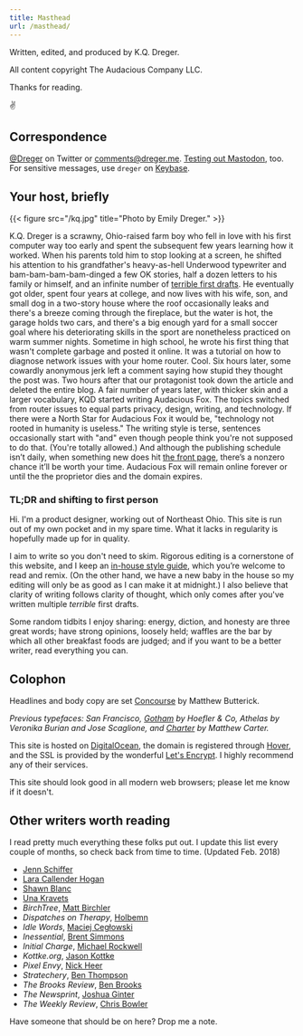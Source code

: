 ```yaml
---
title: Masthead
url: /masthead/
---
```


Written, edited, and produced by K.Q. Dreger. 

All content copyright The Audacious Company LLC. 

Thanks for reading. 

✌️


## Correspondence

[@Dreger](https://twitter.com/dreger) on Twitter or <comments@dreger.me>. [Testing out Mastodon](https://mastodon.social/@dreger), too. For sensitive messages, use `dreger` on [Keybase][].

[keybase]: https://keybase.io/dreger 


## Your host, briefly

{{< figure src="/kq.jpg" title="Photo by Emily Dreger." >}}

K.Q. Dreger is a scrawny, Ohio-raised farm boy who fell in love with his first computer way too early and spent the subsequent few years learning how it worked. When his parents told him to stop looking at a screen, he shifted his attention to his grandfather's heavy-as-hell Underwood typewriter and bam-bam-bam-bam-dinged a few OK stories, half a dozen letters to his family or himself, and an infinite number of [terrible first drafts](https://www.brainpickings.org/2013/11/22/bird-by-bird-anne-lamott/). He eventually got older, spent four years at college, and now lives with his wife, son, and small dog in a two-story house where the roof occasionally leaks and there's a breeze coming through the fireplace, but the water is hot, the garage holds two cars, and there's a big enough yard for a small soccer goal where his deteriorating skills in the sport are nonetheless practiced on warm summer nights. Sometime in high school, he wrote his first thing that wasn't complete garbage and posted it online. It was a tutorial on how to diagnose network issues with your home router. Cool. Six hours later, some cowardly anonymous jerk left a comment saying how stupid they thought the post was. Two hours after that our protagonist took down the article and deleted the entire blog. A fair number of years later, with thicker skin and a larger vocabulary, KQD started writing Audacious Fox. The topics switched from router issues to equal parts privacy, design, writing, and technology. If there were a North Star for Audacious Fox it would be, "technology not rooted in humanity is useless." The writing style is terse, sentences occasionally start with "and" even though people think you're not supposed to do that. (You're totally allowed.) And although the publishing schedule isn’t daily, when something new does hit [the front page](/), there’s a nonzero chance it’ll be worth your time. Audacious Fox will remain online forever or until the the proprietor dies and the domain expires. 

### TL;DR and shifting to first person 

Hi. I'm a product designer, working out of Northeast Ohio. This site is run out of my own pocket and in my spare time. What it lacks in regularity is hopefully made up for in quality. 

I aim to write so you don't need to skim. Rigorous editing is a cornerstone of this website, and I keep an [in-house style guide](/projects/style-guide), which you’re welcome to read and remix. (On the other hand, we have a new baby in the house so my editing will only be as good as I can make it at midnight.) I also believe that clarity of writing follows clarity of thought, which only comes after you've written multiple *terrible* first drafts. 

Some random tidbits I enjoy sharing: energy, diction, and honesty are three great words; have strong opinions, loosely held; waffles are the bar by which all other breakfast foods are judged; and if you want to be a better writer, read everything you can. 


## Colophon

Headlines and body copy are set [Concourse](http://practicaltypography.com/concourse.html) by Matthew Butterick.

*Previous typefaces: San Francisco, [Gotham](https://www.typography.com/fonts/gotham/overview/) by Hoefler &amp; Co, Athelas by Veronika Burian and Jose Scaglione, and [Charter](http://practicaltypography.com/charter.html) by Matthew Carter.*

This site is hosted on [DigitalOcean](https://www.digitalocean.com), the domain is registered through [Hover](http://hover.com), and the SSL is provided by the wonderful [Let's Encrypt](https://letsencrypt.org/). I highly recommend any of their services. 

This site should look good in all modern web browsers; please let me know if it doesn't. 

## Other writers worth reading 

I read pretty much everything these folks put out. I update this list every couple of months, so check back from time to time. (Updated Feb. 2018)

- [Jenn Schiffer](https://medium.com/@jennschiffer)
- [Lara Callender Hogan](http://larahogan.me/blog/)
- [Shawn Blanc](https://shawnblanc.net)
- [Una Kravets](https://una.im/archive/#💁)
- _BirchTree_, [Matt Birchler](https://birchtree.me)
- _Dispatches on Therapy_, [Holbemn](http://holbemn.xyz)
- _Idle Words_, [Maciej Cegłowski](http://idlewords.com)
- _Inessential_, [Brent Simmons](http://inessential.com)
- _Initial Charge_, [Michael Rockwell](http://initialcharge.net)
- _Kottke.org_, [Jason Kottke](http://kottke.org)
- _Pixel Envy_, [Nick Heer](http://pxlnv.com)
- _Stratechery_, [Ben Thompson](https://stratechery.com)
- _The Brooks Review_, [Ben Brooks](https://brooksreview.net)
- _The Newsprint_, [Joshua Ginter](http://thenewsprint.co)
- _The Weekly Review_, [Chris Bowler](http://chrisbowler.com/journal)

Have someone that should be on here? Drop me a note.